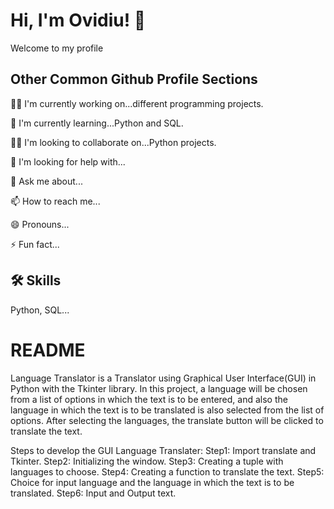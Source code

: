 
# Hi, I'm Ovidiu! 👋
Welcome to my profile

## Other Common Github Profile Sections
👩‍💻 I'm currently working on...different programming projects.

🧠 I'm currently learning...Python and SQL.

👯‍♀️ I'm looking to collaborate on...Python projects.

🤔 I'm looking for help with...

💬 Ask me about...

📫 How to reach me...

😄 Pronouns...

⚡️ Fun fact...


## 🛠 Skills
Python, SQL...


# README
Language Translator is a Translator using Graphical User
Interface(GUI) in Python with the Tkinter library.
In this project, a language will be chosen from a list of options in which the text is to be entered, and also the language in which the text is to be translated is also selected from the list of options. After selecting the languages, the translate button will be clicked to translate the text.

Steps to develop the GUI Language Translater:
Step1: Import translate and Tkinter.
Step2: Initializing the window.
Step3: Creating a tuple with languages to choose.
Step4: Creating a function to translate the text.
Step5: Choice for input language and the language in which the text is to be translated.
Step6: Input and Output text.




